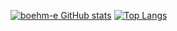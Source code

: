 [![boehm-e GitHub stats](https://github-readme-stats.vercel.app/api?username=boehm-e)](https://github.com/anuraghazra/github-readme-stats) 
[![Top Langs](https://github-readme-stats.vercel.app/api/top-langs/?username=boehm-e&layout=compact)](https://github.com/anuraghazra/github-readme-stats)
